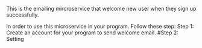 This is the emailing mircroservice that welcome new user when they sign up successfully.

In order to use this microservice in your program. Follow these step:
Step 1: Create an account for your program to send welcome email.
#Step 2: Setting
